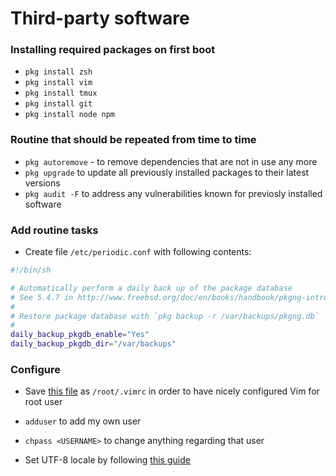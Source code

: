 # Third-party software

### Installing required packages on first boot

- `pkg install zsh`
- `pkg install vim`
- `pkg install tmux`
- `pkg install git`
- `pkg install node npm`

### Routine that should be repeated from time to time

- `pkg autoremove` - to remove dependencies that are not in use any more
- `pkg upgrade` to update all previously installed packages to their latest versions
- `pkg audit -F` to address any vulnerabilities known for previosly installed software

### Add routine tasks

- Create file `/etc/periodic.conf` with following contents:

```bash
#!/bin/sh

# Automatically perform a daily back up of the package database
# See 5.4.7 in http://www.freebsd.org/doc/en/books/handbook/pkgng-intro.html
#
# Restore package database with `pkg backup -r /var/backups/pkgng.db`
#
daily_backup_pkgdb_enable="Yes"
daily_backup_pkgdb_dir="/var/backups"
```

### Configure

- Save [this file](https://gist.githubusercontent.com/sergeylukin/bdd66197a79ef07b2bc2/raw/824d388b633815ac24d9707f587c45a74b2890ad/.vimrc) as `/root/.vimrc` in order to have nicely configured Vim for root user

- `adduser` to add my own user

- `chpass <USERNAME>` to change anything regarding that user

- Set UTF-8 locale by following [this guide](https://github.com/sergeylukin/dotfiles/wiki/Setting-up-FreeBSD-workstation#utf-8)